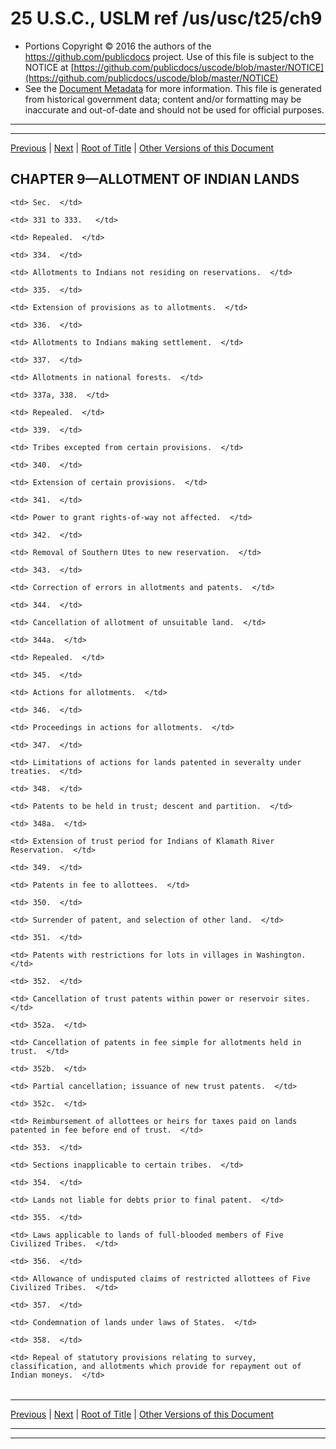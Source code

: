 ---
---

# 25 U.S.C., USLM ref /us/usc/t25/ch9

* Portions Copyright © 2016 the authors of the https://github.com/publicdocs project.
  Use of this file is subject to the NOTICE at [https://github.com/publicdocs/uscode/blob/master/NOTICE](https://github.com/publicdocs/uscode/blob/master/NOTICE)
* See the [Document Metadata](././../../../..//README.md) for more information.
  This file is generated from historical government data; content and/or formatting may be inaccurate and out-of-date and should not be used for official purposes.

----------
----------

[Previous](./../../../..//us/usc/t25/ch8/m__us_usc_t25_s328.md) | [Next](./../../../..//us/usc/t25/ch9/m__us_usc_t25_s331.md) | [Root of Title](./../../../../) | [Other Versions of this Document](https://publicdocs.github.io/go/links?ns=uslm&ref=%2Fus%2Fusc%2Ft25%2Fch9)

## CHAPTER 9—ALLOTMENT OF INDIAN LANDS

<table>

  <tr>

    <td> Sec.  </td>

  </tr>

  <tr>

    <td> 331 to 333.   </td>

    <td> Repealed.  </td>

  </tr>

  <tr>

    <td> 334.  </td>

    <td> Allotments to Indians not residing on reservations.  </td>

  </tr>

  <tr>

    <td> 335.  </td>

    <td> Extension of provisions as to allotments.  </td>

  </tr>

  <tr>

    <td> 336.  </td>

    <td> Allotments to Indians making settlement.  </td>

  </tr>

  <tr>

    <td> 337.  </td>

    <td> Allotments in national forests.  </td>

  </tr>

  <tr>

    <td> 337a, 338.  </td>

    <td> Repealed.  </td>

  </tr>

  <tr>

    <td> 339.  </td>

    <td> Tribes excepted from certain provisions.  </td>

  </tr>

  <tr>

    <td> 340.  </td>

    <td> Extension of certain provisions.  </td>

  </tr>

  <tr>

    <td> 341.  </td>

    <td> Power to grant rights-of-way not affected.  </td>

  </tr>

  <tr>

    <td> 342.  </td>

    <td> Removal of Southern Utes to new reservation.  </td>

  </tr>

  <tr>

    <td> 343.  </td>

    <td> Correction of errors in allotments and patents.  </td>

  </tr>

  <tr>

    <td> 344.  </td>

    <td> Cancellation of allotment of unsuitable land.  </td>

  </tr>

  <tr>

    <td> 344a.  </td>

    <td> Repealed.  </td>

  </tr>

  <tr>

    <td> 345.  </td>

    <td> Actions for allotments.  </td>

  </tr>

  <tr>

    <td> 346.  </td>

    <td> Proceedings in actions for allotments.  </td>

  </tr>

  <tr>

    <td> 347.  </td>

    <td> Limitations of actions for lands patented in severalty under treaties.  </td>

  </tr>

  <tr>

    <td> 348.  </td>

    <td> Patents to be held in trust; descent and partition.  </td>

  </tr>

  <tr>

    <td> 348a.  </td>

    <td> Extension of trust period for Indians of Klamath River Reservation.  </td>

  </tr>

  <tr>

    <td> 349.  </td>

    <td> Patents in fee to allottees.  </td>

  </tr>

  <tr>

    <td> 350.  </td>

    <td> Surrender of patent, and selection of other land.  </td>

  </tr>

  <tr>

    <td> 351.  </td>

    <td> Patents with restrictions for lots in villages in Washington.  </td>

  </tr>

  <tr>

    <td> 352.  </td>

    <td> Cancellation of trust patents within power or reservoir sites.  </td>

  </tr>

  <tr>

    <td> 352a.  </td>

    <td> Cancellation of patents in fee simple for allotments held in trust.  </td>

  </tr>

  <tr>

    <td> 352b.  </td>

    <td> Partial cancellation; issuance of new trust patents.  </td>

  </tr>

  <tr>

    <td> 352c.  </td>

    <td> Reimbursement of allottees or heirs for taxes paid on lands patented in fee before end of trust.  </td>

  </tr>

  <tr>

    <td> 353.  </td>

    <td> Sections inapplicable to certain tribes.  </td>

  </tr>

  <tr>

    <td> 354.  </td>

    <td> Lands not liable for debts prior to final patent.  </td>

  </tr>

  <tr>

    <td> 355.  </td>

    <td> Laws applicable to lands of full-blooded members of Five Civilized Tribes.  </td>

  </tr>

  <tr>

    <td> 356.  </td>

    <td> Allowance of undisputed claims of restricted allottees of Five Civilized Tribes.  </td>

  </tr>

  <tr>

    <td> 357.  </td>

    <td> Condemnation of lands under laws of States.  </td>

  </tr>

  <tr>

    <td> 358.  </td>

    <td> Repeal of statutory provisions relating to survey, classification, and allotments which provide for repayment out of Indian moneys.  </td>

  </tr>

</table>

----------

[Previous](./../../../..//us/usc/t25/ch8/m__us_usc_t25_s328.md) | [Next](./../../../..//us/usc/t25/ch9/m__us_usc_t25_s331.md) | [Root of Title](./../../../../) | [Other Versions of this Document](https://publicdocs.github.io/go/links?ns=uslm&ref=%2Fus%2Fusc%2Ft25%2Fch9)

----------
----------



